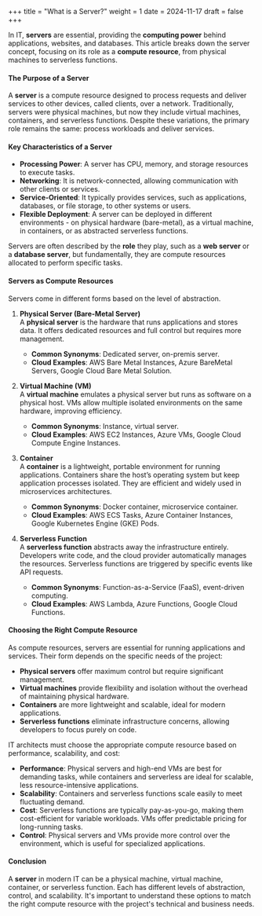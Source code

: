 +++
title = "What is a Server?"
weight = 1
date = 2024-11-17
draft = false
+++

<!-- # What is a Server? -->

In IT, **servers** are essential, providing the **computing power** behind applications, websites, and databases. This article breaks down the server concept, focusing on its role as a **compute resource**, from physical machines to serverless functions.

#### The Purpose of a Server

A **server** is a compute resource designed to process requests and deliver services to other devices, called clients, over a network. Traditionally, servers were physical machines, but now they include virtual machines, containers, and serverless functions. Despite these variations, the primary role remains the same: process workloads and deliver services.

#### Key Characteristics of a Server

- **Processing Power**: A server has CPU, memory, and storage resources to execute tasks.
- **Networking**: It is network-connected, allowing communication with other clients or services.
- **Service-Oriented**: It typically provides services, such as applications, databases, or file storage, to other systems or users.
- **Flexible Deployment**: A server can be deployed in different environments - on physical hardware (bare-metal), as a virtual machine, in containers, or as abstracted serverless functions.

Servers are often described by the **role** they play, such as a **web server** or a **database server**, but fundamentally, they are compute resources allocated to perform specific tasks.
#### Servers as Compute Resources

Servers come in different forms based on the level of abstraction.

1. **Physical Server (Bare-Metal Server)**  
   A **physical server** is the hardware that runs applications and stores data. It offers dedicated resources and full control but requires more management.

   - **Common Synonyms**: Dedicated server, on-premis server.
   - **Cloud Examples**: AWS Bare Metal Instances, Azure BareMetal Servers, Google Cloud Bare Metal Solution.

2. **Virtual Machine (VM)**  
   A **virtual machine** emulates a physical server but runs as software on a physical host. VMs allow multiple isolated environments on the same hardware, improving efficiency.

   - **Common Synonyms**: Instance, virtual server.
   - **Cloud Examples**: AWS EC2 Instances, Azure VMs, Google Cloud Compute Engine Instances.

3. **Container**  
   A **container** is a lightweight, portable environment for running applications. Containers share the host’s operating system but keep application processes isolated. They are efficient and widely used in microservices architectures.

   - **Common Synonyms**: Docker container, microservice container.
   - **Cloud Examples**: AWS ECS Tasks, Azure Container Instances, Google Kubernetes Engine (GKE) Pods.

4. **Serverless Function**  
   A **serverless function** abstracts away the infrastructure entirely. Developers write code, and the cloud provider automatically manages the resources. Serverless functions are triggered by specific events like API requests.

   - **Common Synonyms**: Function-as-a-Service (FaaS), event-driven computing.
   - **Cloud Examples**: AWS Lambda, Azure Functions, Google Cloud Functions.

#### Choosing the Right Compute Resource

As compute resources, servers are essential for running applications and services. Their form depends on the specific needs of the project:

- **Physical servers** offer maximum control but require significant management.
- **Virtual machines** provide flexibility and isolation without the overhead of maintaining physical hardware.
- **Containers** are more lightweight and scalable, ideal for modern applications.
- **Serverless functions** eliminate infrastructure concerns, allowing developers to focus purely on code.

IT architects must choose the appropriate compute resource based on performance, scalability, and cost:

- **Performance**: Physical servers and high-end VMs are best for demanding tasks, while containers and serverless are ideal for scalable, less resource-intensive applications.
- **Scalability**: Containers and serverless functions scale easily to meet fluctuating demand.
- **Cost**: Serverless functions are typically pay-as-you-go, making them cost-efficient for variable workloads. VMs offer predictable pricing for long-running tasks.
- **Control**: Physical servers and VMs provide more control over the environment, which is useful for specialized applications.

#### Conclusion

A **server** in modern IT can be a physical machine, virtual machine, container, or serverless function. Each has different levels of abstraction, control, and scalability. It's important to understand these options to match the right compute resource with the project's technical and business needs.